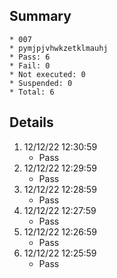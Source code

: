 ## Summary
	* 007
	* pymjpjvhwkzetklmauhj
	* Pass: 6
	* Fail: 0
	* Not executed: 0
	* Suspended: 0
	* Total: 6
## Details
1. 12/12/22 12:30:59
	* Pass
2. 12/12/22 12:29:59
	* Pass
3. 12/12/22 12:28:59
	* Pass
4. 12/12/22 12:27:59
	* Pass
5. 12/12/22 12:26:59
	* Pass
6. 12/12/22 12:25:59
	* Pass
